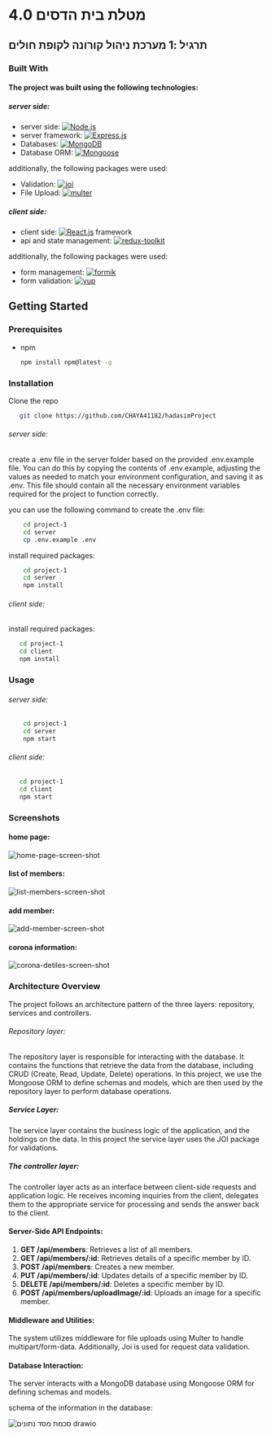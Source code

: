 # מטלת בית הדסים 4.0

## תרגיל :1 מערכת ניהול קורונה לקופת חולים 


### Built With

#### The project was built using the following technologies:

##### server side:

* server side: [![Node.js][Node.js]][Node.js-url]
* server framework: [![Express.js][Express.js]][Express.js-url]
* Databases:  [![MongoDB][MongoDB]][MongoDB-url]
*  Database ORM: [![Mongoose][Mongoose]][Mongoose-url]

additionally, the following packages were used:
*  Validation: [![joi][joi]][joi-url]
*  File Upload: [![multer][multer]][multer-url]


##### client side:
* client side: [![React.js][React.js]][React-url] framework
* api and state management: [![redux-toolkit][redux-toolkit]][redux-toolkit-url]

additionally, the following packages were used:
* form management: [![formik][formik]][formik-url]
* form validation: [![yup][yup]][formik-url]


## Getting Started

### Prerequisites
* npm
  ```sh
  npm install npm@latest -g
  ```
  
### Installation
 Clone the repo
```sh
   git clone https://github.com/CHAYA41182/hadasimProject
```
###### server side:

create a .env file in the server folder based on the provided .env.example file. You can do this by copying the contents of .env.example, adjusting the values as needed to match your environment configuration, and saving it as .env. This file should contain all the necessary environment variables required for the project to function correctly.

you can use the following command to create the .env file:
```sh
    cd project-1
    cd server
    cp .env.example .env
```


install required packages:
```sh
    cd project-1
    cd server
    npm install

 ```

###### client side:
install required packages:

 ```sh
    cd project-1
    cd client
    npm install

 ```
### Usage
###### server side:
```sh
    cd project-1
    cd server
    npm start

```
###### client side:
 ```sh
    cd project-1
    cd client
    npm start

 ```



### Screenshots
#### home page:
![home-page-screen-shot](https://github.com/CHAYA41182/hadasimProject/assets/66823881/055686ac-a904-4f0d-ba82-71e3f97266d6)
#### list of members:
![list-members-screen-shot](https://github.com/CHAYA41182/hadasimProject/assets/66823881/9d9f541b-8ac7-40a1-81a5-5cbae9d23824)
#### add member:
![add-member-screen-shot](https://github.com/CHAYA41182/hadasimProject/assets/66823881/d2c4d7e9-a02b-4cce-a0cd-0c5786633e2d)
#### corona information:
![corona-detiles-screen-shot](https://github.com/CHAYA41182/hadasimProject/assets/66823881/6dc4714c-2bc3-41ff-b548-5ae9cb7fcce4)



### Architecture Overview

The project follows an architecture pattern of the three layers: repository, services and controllers.

###### Repository layer:
The repository layer is responsible for interacting with the database. It contains the functions that retrieve the data from the database, including CRUD (Create, Read, Update, Delete) operations. In this project, we use the Mongoose ORM to define schemas and models, which are then used by the repository layer to perform database operations.

##### Service Layer:
The service layer contains the business logic of the application, and the holdings on the data. In this project the service layer uses the JOI package for validations.

##### The controller layer:
The controller layer acts as an interface between client-side requests and application logic. He receives incoming inquiries from the client, delegates them to the appropriate service for processing and sends the answer back to the client.

#### Server-Side API Endpoints:

1. **GET /api/members**: Retrieves a list of all members.
2. **GET /api/members/:id**: Retrieves details of a specific member by ID.
3. **POST /api/members**: Creates a new member.
4. **PUT /api/members/:id**: Updates details of a specific member by ID.
5. **DELETE /api/members/:id**: Deletes a specific member by ID.
6. **POST /api/members/uploadImage/:id**: Uploads an image for a specific member.


#### Middleware and Utilities:

The system utilizes middleware for file uploads using Multer to handle multipart/form-data. Additionally, Joi is used for request data validation.

#### Database Interaction:

The server interacts with a MongoDB database using Mongoose ORM for defining schemas and models.

schema of the information in the database:

![סכמת מסד נתונים drawio](https://github.com/CHAYA41182/hadasimProject/assets/66823881/48211721-795c-44ef-b69d-eec6ed06a30a)




<!-- MARKDOWN LINKS & IMAGES -->
<!-- https://www.markdownguide.org/basic-syntax/#reference-style-links -->
[Node.js]: https://img.shields.io/badge/Node.js-43853D?style=for-the-badge&logo=node.js&logoColor=white
[Node.js-url]: https://nodejs.org/en/
[Express.js]: https://img.shields.io/badge/Express.js-404D59?style=for-the-badge
[Express.js-url]: https://expressjs.com/
[MongoDB]: https://img.shields.io/badge/MongoDB-4EA94B?style=for-the-badge&logo=mongodb&logoColor=white
[MongoDB-url]: https://www.mongodb.com/
[Mongoose]: https://img.shields.io/badge/Mongoose-880000?style=for-the-badge&logoColor=white
[Mongoose-url]: https://mongoosejs.com/
[React.js]: https://img.shields.io/badge/React-20232A?style=for-the-badge&logo=react&logoColor=61DAFB
[React-url]: https://reactjs.org/
[Material-UI]: https://img.shields.io/badge/Material--UI-0081CB?style=for-the-badge&logo=material-ui&logoColor=white
[Material-UI-url]: https://material-ui.com/
[redux-toolkit]: https://img.shields.io/badge/Redux-593D88?style=for-the-badge&logo=redux&logoColor=white
[redux-toolkit-url]: https://redux-toolkit.js.org/
[formik]: https://img.shields.io/badge/Formik-FF69B4?style=for-the-badge&logoColor=white
[formik-url]: https://formik.org/
[yup]: https://img.shields.io/badge/Yup-FF69B4?style=for-the-badge&logoColor=white
[react-apexcharts]: https://img.shields.io/badge/ApexCharts-FF69B4?style=for-the-badge&logoColor=white
[react-apexcharts-url]: https://apexcharts.com/
[react-router-dom]: https://img.shields.io/badge/React_Router-CA4245?style=for-the-badge&logo=react-router&logoColor=white
[react-router-dom-url]: https://reactrouter.com/
[react-icons]: https://img.shields.io/badge/React_Icons-61DAFB?style=for-the-badge&logo=react-icons&logoColor=white
[react-icons-url]: https://react-icons.github.io/react-icons/
[cors]: https://img.shields.io/badge/cors-20232A?style=for-the-badge&logo=cors&logoColor=61DAFB
[cors-url]: https://www.npmjs.com/package/cors
[dotenv]: https://img.shields.io/badge/dotenv-20232A?style=for-the-badge&logo=dotenv&logoColor=61DAFB
[dotenv-url]: https://www.npmjs.com/package/dotenv
[joi]: https://img.shields.io/badge/joi-20232A?style=for-the-badge&logo=joi&logoColor=61DAFB
[joi-url]: https://www.npmjs.com/package/joi
[multer]: https://img.shields.io/badge/multer-20232A?style=for-the-badge&logo=multer&logoColor=61DAFB
[multer-url]: https://www.npmjs.com/package/multer







